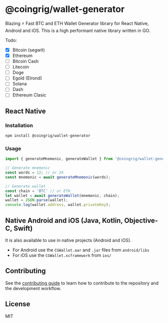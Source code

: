 # @coingrig/wallet-generator

Blazing ⚡️ Fast BTC and ETH Wallet Generator library for React Native, Android and iOS.
This is a high performant native library written in GO.

Todo:
- [x] Bitcoin (segwit)
- [x] Ethereum
- [ ] Bitcoin Cash
- [ ] Litecoin
- [ ] Doge
- [ ] Egold (Elrond)
- [ ] Solana
- [ ] Dash
- [ ] Ethereum Clasic

## React Native
### Installation

```sh
npm install @coingrig/wallet-generator
```

### Usage

```js
import { generateMnemonic, generateWallet } from '@coingrig/wallet-generator';

// Generate mnemonic
const words = 12; // or 24
const mnemonic = await generateMnemonic(words);

// Generate wallet
const chain = 'BTC' // or ETH
let wallet = await generateWallet(mnemonic, chain);
wallet = JSON.parse(wallet);
console.log(wallet.address, wallet.privateKey);

```
## Native Android and iOS (Java, Kotlin, Objective-C, Swift)
It is also available to use in native projects (Android and iOS). 
- For Android use the `CGWallet.aar` and `.jar` files from `android/libs`
- For iOS use the `CGWallet.xcframework` from `ios/`

## Contributing

See the [contributing guide](CONTRIBUTING.md) to learn how to contribute to the repository and the development workflow.

## License

MIT
